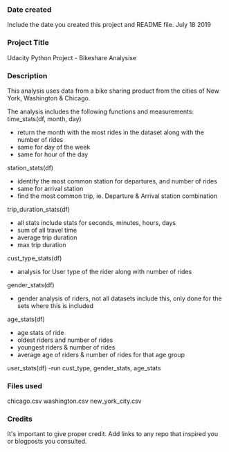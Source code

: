 ### Date created
Include the date you created this project and README file.
July 18 2019
### Project Title
Udacity Python Project - Bikeshare Analysise

### Description
This analysis uses data from a bike sharing product from the cities of New York, Washington & Chicago. 

The analysis includes the following functions and measurements:
time_stats(df, month, day)
- return the month with the most rides in the dataset along with the number of rides
- same for day of the week
- same for hour of the day

station_stats(df)
- identify the most common station for departures, and number of rides
- same for arrival station
- find the most common trip, ie. Departure & Arrival station combination

trip_duration_stats(df)
- all stats include stats for seconds, minutes, hours, days
- sum of all travel time
- average trip duration
- max trip duration

cust_type_stats(df)
- analysis for User type of the rider along with number of rides

gender_stats(df)
- gender analysis of riders, not all datasets include this, only done for the sets where this is included

age_stats(df)
- age stats of ride
- oldest riders and number of rides
- youngest riders & number of rides
- average age of riders & number of rides for that age group

user_stats(df)
-run cust_type, gender_stats, age_stats

### Files used
chicago.csv
washington.csv
new_york_city.csv

### Credits
It's important to give proper credit. Add links to any repo that inspired you or blogposts you consulted.

